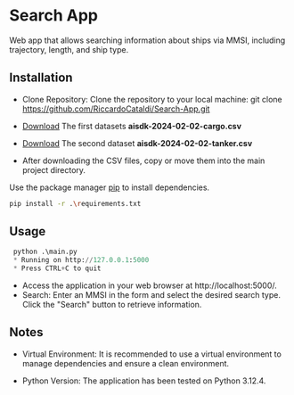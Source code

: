 # Search App
Web app that allows searching information about ships via MMSI, including trajectory, length, and ship type.


## Installation

- Clone Repository:
    Clone the repository to your local machine:
    git clone https://github.com/RiccardoCataldi/Search-App.git

-  [Download](https://drive.google.com/file/d/1M8rGHk5xnxGmvG3fIiN_L1yD_aaU6-Y1)
 The first datasets **aisdk-2024-02-02-cargo.csv** 

- [Download](https://drive.google.com/file/d/12y173qPxskitWrmC7BRloHcXaq5Vtgdj) The second dataset **aisdk-2024-02-02-tanker.csv**

- After downloading the CSV files, copy or move them into the main project directory.

Use the package manager [pip](https://pip.pypa.io/en/stable/) to install dependencies.

```bash
pip install -r .\requirements.txt
```

## Usage
```python
 python .\main.py
 * Running on http://127.0.0.1:5000
 * Press CTRL+C to quit
```
- Access the application in your web browser at http://localhost:5000/.
- Search: Enter an MMSI in the form and select the desired search type. Click the "Search" button to retrieve information.

## Notes
- Virtual Environment: It is recommended to use a virtual environment to manage dependencies and ensure a clean environment.

- Python Version: The application has been tested on Python 3.12.4.

